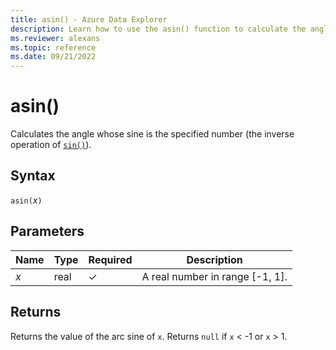 ```yaml
---
title: asin() - Azure Data Explorer
description: Learn how to use the asin() function to calculate the angle from a sine input.
ms.reviewer: alexans
ms.topic: reference
ms.date: 09/21/2022
---
```

# asin()

Calculates the angle whose sine is the specified number (the inverse operation of [`sin()`](sinfunction.md)).

## Syntax

`asin(`*x*`)`

## Parameters

| Name | Type | Required | Description |
|--|--|--|--|
|*x* | real | &check;| A real number in range [-1, 1].|

## Returns

Returns the value of the arc sine of `x`. Returns `null` if `x` < -1 or `x` > 1.
